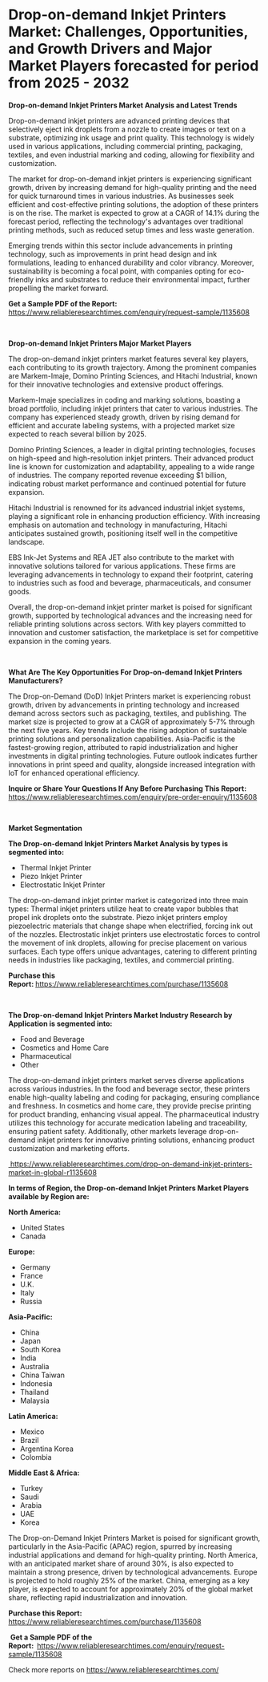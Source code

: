 <p><h1>Drop-on-demand Inkjet Printers Market: Challenges, Opportunities, and Growth Drivers and Major Market Players forecasted for period from 2025 - 2032</h1></p><p><strong>Drop-on-demand Inkjet Printers Market Analysis and Latest Trends</strong></p>
<p><p>Drop-on-demand inkjet printers are advanced printing devices that selectively eject ink droplets from a nozzle to create images or text on a substrate, optimizing ink usage and print quality. This technology is widely used in various applications, including commercial printing, packaging, textiles, and even industrial marking and coding, allowing for flexibility and customization.</p><p>The market for drop-on-demand inkjet printers is experiencing significant growth, driven by increasing demand for high-quality printing and the need for quick turnaround times in various industries. As businesses seek efficient and cost-effective printing solutions, the adoption of these printers is on the rise. The market is expected to grow at a CAGR of 14.1% during the forecast period, reflecting the technology's advantages over traditional printing methods, such as reduced setup times and less waste generation.</p><p>Emerging trends within this sector include advancements in printing technology, such as improvements in print head design and ink formulations, leading to enhanced durability and color vibrancy. Moreover, sustainability is becoming a focal point, with companies opting for eco-friendly inks and substrates to reduce their environmental impact, further propelling the market forward.</p></p>
<p><strong>Get a Sample PDF of the Report:&nbsp;</strong> <a href="https://www.reliableresearchtimes.com/enquiry/request-sample/1135608?utm_campaign=2934&utm_medium=2&utm_source=Github&utm_content=ia&utm_term=25032025&utm_id=drop-on-demand-inkjet-printers">https://www.reliableresearchtimes.com/enquiry/request-sample/1135608</a></p>
<p>&nbsp;</p>
<p><strong>Drop-on-demand Inkjet Printers Major Market Players</strong></p>
<p><p>The drop-on-demand inkjet printers market features several key players, each contributing to its growth trajectory. Among the prominent companies are Markem-Imaje, Domino Printing Sciences, and Hitachi Industrial, known for their innovative technologies and extensive product offerings.</p><p>Markem-Imaje specializes in coding and marking solutions, boasting a broad portfolio, including inkjet printers that cater to various industries. The company has experienced steady growth, driven by rising demand for efficient and accurate labeling systems, with a projected market size expected to reach several billion by 2025.</p><p>Domino Printing Sciences, a leader in digital printing technologies, focuses on high-speed and high-resolution inkjet printers. Their advanced product line is known for customization and adaptability, appealing to a wide range of industries. The company reported revenue exceeding $1 billion, indicating robust market performance and continued potential for future expansion.</p><p>Hitachi Industrial is renowned for its advanced industrial inkjet systems, playing a significant role in enhancing production efficiency. With increasing emphasis on automation and technology in manufacturing, Hitachi anticipates sustained growth, positioning itself well in the competitive landscape.</p><p>EBS Ink-Jet Systems and REA JET also contribute to the market with innovative solutions tailored for various applications. These firms are leveraging advancements in technology to expand their footprint, catering to industries such as food and beverage, pharmaceuticals, and consumer goods.</p><p>Overall, the drop-on-demand inkjet printer market is poised for significant growth, supported by technological advances and the increasing need for reliable printing solutions across sectors. With key players committed to innovation and customer satisfaction, the marketplace is set for competitive expansion in the coming years.</p></p>
<p>&nbsp;</p>
<p><strong>What Are The Key Opportunities For Drop-on-demand Inkjet Printers Manufacturers?</strong></p>
<p><p>The Drop-on-Demand (DoD) Inkjet Printers market is experiencing robust growth, driven by advancements in printing technology and increased demand across sectors such as packaging, textiles, and publishing. The market size is projected to grow at a CAGR of approximately 5-7% through the next five years. Key trends include the rising adoption of sustainable printing solutions and personalization capabilities. Asia-Pacific is the fastest-growing region, attributed to rapid industrialization and higher investments in digital printing technologies. Future outlook indicates further innovations in print speed and quality, alongside increased integration with IoT for enhanced operational efficiency.</p></p>
<p><strong>Inquire or Share Your Questions If Any Before Purchasing This Report:</strong> <a href="https://www.reliableresearchtimes.com/enquiry/pre-order-enquiry/1135608?utm_campaign=2934&utm_medium=2&utm_source=Github&utm_content=ia&utm_term=25032025&utm_id=drop-on-demand-inkjet-printers">https://www.reliableresearchtimes.com/enquiry/pre-order-enquiry/1135608</a></p>
<p>&nbsp;</p>
<p><strong>Market Segmentation</strong></p>
<p><strong>The Drop-on-demand Inkjet Printers Market Analysis by types is segmented into:</strong></p>
<p><ul><li>Thermal Inkjet Printer</li><li>Piezo Inkjet Printer</li><li>Electrostatic Inkjet Printer</li></ul></p>
<p><p>The drop-on-demand inkjet printer market is categorized into three main types: Thermal inkjet printers utilize heat to create vapor bubbles that propel ink droplets onto the substrate. Piezo inkjet printers employ piezoelectric materials that change shape when electrified, forcing ink out of the nozzles. Electrostatic inkjet printers use electrostatic forces to control the movement of ink droplets, allowing for precise placement on various surfaces. Each type offers unique advantages, catering to different printing needs in industries like packaging, textiles, and commercial printing.</p></p>
<p><strong>Purchase this Report:&nbsp;</strong><a href="https://www.reliableresearchtimes.com/purchase/1135608?utm_campaign=2934&utm_medium=2&utm_source=Github&utm_content=ia&utm_term=25032025&utm_id=drop-on-demand-inkjet-printers">https://www.reliableresearchtimes.com/purchase/1135608</a></p>
<p>&nbsp;</p>
<p><strong>The Drop-on-demand Inkjet Printers Market Industry Research by Application is segmented into:</strong></p>
<p><ul><li>Food and Beverage</li><li>Cosmetics and Home Care</li><li>Pharmaceutical</li><li>Other</li></ul></p>
<p><p>The drop-on-demand inkjet printers market serves diverse applications across various industries. In the food and beverage sector, these printers enable high-quality labeling and coding for packaging, ensuring compliance and freshness. In cosmetics and home care, they provide precise printing for product branding, enhancing visual appeal. The pharmaceutical industry utilizes this technology for accurate medication labeling and traceability, ensuring patient safety. Additionally, other markets leverage drop-on-demand inkjet printers for innovative printing solutions, enhancing product customization and marketing efforts.</p></p>
<p><a href="https://www.reliableresearchtimes.com/drop-on-demand-inkjet-printers-market-in-global-r1135608?utm_campaign=2934&utm_medium=2&utm_source=Github&utm_content=ia&utm_term=25032025&utm_id=drop-on-demand-inkjet-printers">&nbsp;https://www.reliableresearchtimes.com/drop-on-demand-inkjet-printers-market-in-global-r1135608</a></p>
<p><strong>In terms of Region, the Drop-on-demand Inkjet Printers Market Players available by Region are:</strong></p>
<p>
    <p> <strong> North America: </strong>
        <ul>
            <li>United States</li>
            <li>Canada</li>
        </ul>
        </p> 
    <p> <strong> Europe: </strong>
        <ul>
            <li>Germany</li>
            <li>France</li>
            <li>U.K.</li>
            <li>Italy</li>
            <li>Russia</li>
        </ul>
        </p> 
    <p> <strong> Asia-Pacific: </strong>
        <ul>
            <li>China</li>
            <li>Japan</li>
            <li>South Korea</li>
            <li>India</li>
            <li>Australia</li>
            <li>China Taiwan</li>
            <li>Indonesia</li>
            <li>Thailand</li>
            <li>Malaysia</li>
        </ul>
        </p> 
    <p> <strong> Latin America: </strong>
        <ul>
            <li>Mexico</li>
            <li>Brazil</li>
            <li>Argentina Korea</li>
            <li>Colombia</li>
        </ul>
        </p> 
    <p> <strong> Middle East & Africa: </strong>
        <ul>
            <li>Turkey</li>
            <li>Saudi</li>
            <li>Arabia</li>
            <li>UAE</li>
            <li>Korea</li>
        </ul>
    </p>
    </p>
<p><p>The Drop-on-Demand Inkjet Printers Market is poised for significant growth, particularly in the Asia-Pacific (APAC) region, spurred by increasing industrial applications and demand for high-quality printing. North America, with an anticipated market share of around 30%, is also expected to maintain a strong presence, driven by technological advancements. Europe is projected to hold roughly 25% of the market. China, emerging as a key player, is expected to account for approximately 20% of the global market share, reflecting rapid industrialization and innovation.</p></p>
<p><strong>Purchase this Report: </strong><a href="https://www.reliableresearchtimes.com/purchase/1135608?utm_campaign=2934&utm_medium=2&utm_source=Github&utm_content=ia&utm_term=25032025&utm_id=drop-on-demand-inkjet-printers">https://www.reliableresearchtimes.com/purchase/1135608</a></p>
<p>&nbsp;<strong>Get a Sample PDF of the Report:&nbsp;&nbsp;</strong><a href="https://www.reliableresearchtimes.com/enquiry/request-sample/1135608?utm_campaign=2934&utm_medium=2&utm_source=Github&utm_content=ia&utm_term=25032025&utm_id=drop-on-demand-inkjet-printers">https://www.reliableresearchtimes.com/enquiry/request-sample/1135608</a></p>
<p><strong></strong></p>
<p>Check more reports on <a href="https://www.reliableresearchtimes.com/?utm_campaign=2934&utm_medium=2&utm_source=Github&utm_content=ia&utm_term=25032025&utm_id=drop-on-demand-inkjet-printers">https://www.reliableresearchtimes.com/</a></p>
